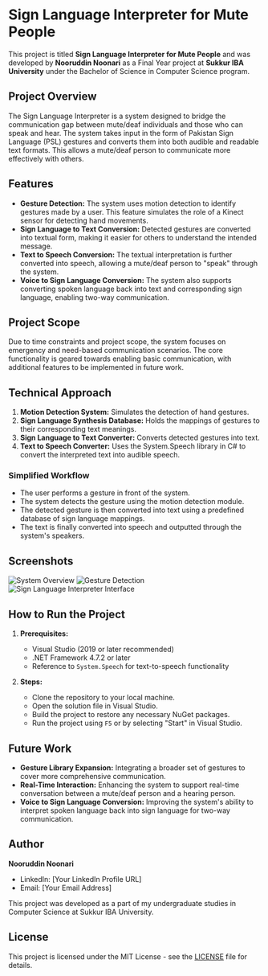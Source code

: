 # Sign Language Interpreter for Mute People

This project is titled **Sign Language Interpreter for Mute People** and was developed by **Nooruddin Noonari** as a Final Year project at **Sukkur IBA University** under the Bachelor of Science in Computer Science program.

## Project Overview

The Sign Language Interpreter is a system designed to bridge the communication gap between mute/deaf individuals and those who can speak and hear. The system takes input in the form of Pakistan Sign Language (PSL) gestures and converts them into both audible and readable text formats. This allows a mute/deaf person to communicate more effectively with others.

## Features

- **Gesture Detection:** The system uses motion detection to identify gestures made by a user. This feature simulates the role of a Kinect sensor for detecting hand movements.
- **Sign Language to Text Conversion:** Detected gestures are converted into textual form, making it easier for others to understand the intended message.
- **Text to Speech Conversion:** The textual interpretation is further converted into speech, allowing a mute/deaf person to "speak" through the system.
- **Voice to Sign Language Conversion:** The system also supports converting spoken language back into text and corresponding sign language, enabling two-way communication.

## Project Scope

Due to time constraints and project scope, the system focuses on emergency and need-based communication scenarios. The core functionality is geared towards enabling basic communication, with additional features to be implemented in future work.

## Technical Approach

1. **Motion Detection System:** Simulates the detection of hand gestures.
2. **Sign Language Synthesis Database:** Holds the mappings of gestures to their corresponding text meanings.
3. **Sign Language to Text Converter:** Converts detected gestures into text.
4. **Text to Speech Converter:** Uses the System.Speech library in C# to convert the interpreted text into audible speech.

### Simplified Workflow

- The user performs a gesture in front of the system.
- The system detects the gesture using the motion detection module.
- The detected gesture is then converted into text using a predefined database of sign language mappings.
- The text is finally converted into speech and outputted through the system's speakers.

## Screenshots



![System Overview](![image](https://github.com/user-attachments/assets/3cef5530-cb86-4279-9c29-48ef89b44f46)
)
![Gesture Detection](./path-to-your-image2.png)
![Sign Language Interpreter Interface](./path-to-your-image3.png)

## How to Run the Project

1. **Prerequisites:**
   - Visual Studio (2019 or later recommended)
   - .NET Framework 4.7.2 or later
   - Reference to `System.Speech` for text-to-speech functionality

2. **Steps:**
   - Clone the repository to your local machine.
   - Open the solution file in Visual Studio.
   - Build the project to restore any necessary NuGet packages.
   - Run the project using `F5` or by selecting "Start" in Visual Studio.

## Future Work

- **Gesture Library Expansion:** Integrating a broader set of gestures to cover more comprehensive communication.
- **Real-Time Interaction:** Enhancing the system to support real-time conversation between a mute/deaf person and a hearing person.
- **Voice to Sign Language Conversion:** Improving the system's ability to interpret spoken language back into sign language for two-way communication.

## Author

**Nooruddin Noonari**

- LinkedIn: [Your LinkedIn Profile URL]
- Email: [Your Email Address]

This project was developed as a part of my undergraduate studies in Computer Science at Sukkur IBA University.

## License

This project is licensed under the MIT License - see the [LICENSE](LICENSE) file for details.
